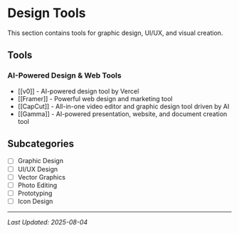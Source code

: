 # Design Tools

This section contains tools for graphic design, UI/UX, and visual creation.

## Tools

### AI-Powered Design & Web Tools
- [[v0]] - AI-powered design tool by Vercel
- [[Framer]] - Powerful web design and marketing tool
- [[CapCut]] - All-in-one video editor and graphic design tool driven by AI
- [[Gamma]] - AI-powered presentation, website, and document creation tool

## Subcategories
- [ ] Graphic Design
- [ ] UI/UX Design
- [ ] Vector Graphics
- [ ] Photo Editing
- [ ] Prototyping
- [ ] Icon Design

---

*Last Updated: 2025-08-04*